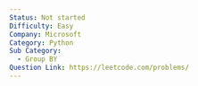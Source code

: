 ```yaml
---
Status: Not started
Difficulty: Easy
Company: Microsoft
Category: Python
Sub Category:
  - Group BY
Question Link: https://leetcode.com/problems/
---
```

